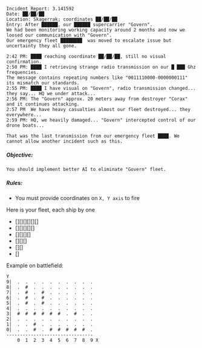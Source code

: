```text
Incident Report: 3.141592
Date: ██/██/██
Location: Skagerrak; coordinates ██/██/██
Entry: After ██████, our ██████ supercarrier "Govern". 
We had been monitoring working capacity around 2 months and now we loosed our communication with "Govern".
Our emergency fleet ████████  was moved to escalate issue but uncertainty they all gone.

2:42 PM: ████ reaching coordinate ██/██/██, still no visual confirmation.
2:50 PM: ████ I retrieving strange radio transmission on our █ ███ Ghz frequencies. 
The message contains repeating numbers like "0011110000-0000000111" its mismatch our standards.
2:55 PM: ████ I have visual on "Govern", radio transmission changed... they say... HQ we under attack...
2:56 PM: The "Govern" approx. 20 meters away from destroyer "Corax" and it continues attacking.
2:57 PM  We have heavy casualties almost our fleet destroyed... they everywhere...
2:59 PM: HQ, we heavily damaged... "Govern" intercepted control of our drone boats...

That was the last transmission from our emergency fleet ████. We cannot allow another incident such as this.
```

##### Objective: 
`You should implement better AI to eliminate "Govern" fleet.`

##### Rules: 
- You must provide coordinates on `X, Y axis` to fire  

Here is your fleet, each ship by one
- [][][][][][]
- [][][][][]
- [][][][]
- [][][]
- [][]
- []

Example on battlefield:
```text
Y
9|  .  .  .  .  .  .  .  .  .  .
8|  .  #  .  .  .  .  .  .  .  .
7|  .  #  .  #  .  .  .  .  .  .
6|  .  #  .  #  .  .  .  .  .  .
5|  .  #  .  #  .  .  .  .  .  .
4|  .  .  .  .  .  .  .  .  .  .
3|  #  #  #  #  #  #  .  #  .  .
2|  .  .  .  .  .  .  .  .  .  .
1|  .  .  #  .  .  .  .  .  .  .
0|  .  .  #  .  #  #  #  #  #  .
--------------------------------
    0  1  2  3  4  5  6  7  8  9 X
```
